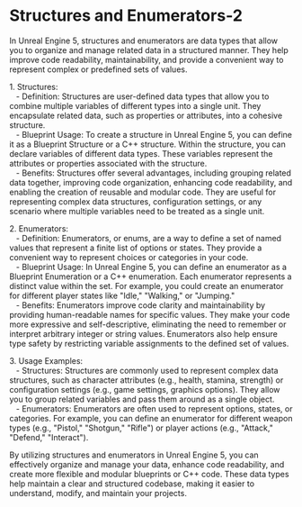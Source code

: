 # Structures and Enumerators-2

<p>In Unreal Engine 5, structures and enumerators are data types that allow you to organize and manage related data in a structured manner. They help improve code readability, maintainability, and provide a convenient way to represent complex or predefined sets of values.</p>
<p>1. Structures:<br>&nbsp; &nbsp;- Definition: Structures are user-defined data types that allow you to combine multiple variables of different types into a single unit. They encapsulate related data, such as properties or attributes, into a cohesive structure.<br>&nbsp; &nbsp;- Blueprint Usage: To create a structure in Unreal Engine 5, you can define it as a Blueprint Structure or a C++ structure. Within the structure, you can declare variables of different data types. These variables represent the attributes or properties associated with the structure.<br>&nbsp; &nbsp;- Benefits: Structures offer several advantages, including grouping related data together, improving code organization, enhancing code readability, and enabling the creation of reusable and modular code. They are useful for representing complex data structures, configuration settings, or any scenario where multiple variables need to be treated as a single unit.</p>
<p>2. Enumerators:<br>&nbsp; &nbsp;- Definition: Enumerators, or enums, are a way to define a set of named values that represent a finite list of options or states. They provide a convenient way to represent choices or categories in your code.<br>&nbsp; &nbsp;- Blueprint Usage: In Unreal Engine 5, you can define an enumerator as a Blueprint Enumeration or a C++ enumeration. Each enumerator represents a distinct value within the set. For example, you could create an enumerator for different player states like "Idle," "Walking," or "Jumping."<br>&nbsp; &nbsp;- Benefits: Enumerators improve code clarity and maintainability by providing human-readable names for specific values. They make your code more expressive and self-descriptive, eliminating the need to remember or interpret arbitrary integer or string values. Enumerators also help ensure type safety by restricting variable assignments to the defined set of values.</p>
<p>3. Usage Examples:<br>&nbsp; &nbsp;- Structures: Structures are commonly used to represent complex data structures, such as character attributes (e.g., health, stamina, strength) or configuration settings (e.g., game settings, graphics options). They allow you to group related variables and pass them around as a single object.<br>&nbsp; &nbsp;- Enumerators: Enumerators are often used to represent options, states, or categories. For example, you can define an enumerator for different weapon types (e.g., "Pistol," "Shotgun," "Rifle") or player actions (e.g., "Attack," "Defend," "Interact").</p>
<p>By utilizing structures and enumerators in Unreal Engine 5, you can effectively organize and manage your data, enhance code readability, and create more flexible and modular blueprints or C++ code. These data types help maintain a clear and structured codebase, making it easier to understand, modify, and maintain your projects.</p>